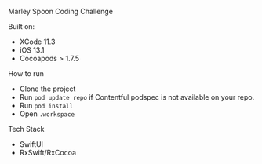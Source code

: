 Marley Spoon Coding Challenge

Built on:

- XCode 11.3
- iOS 13.1
- Cocoapods > 1.7.5

How to run

- Clone the project
- Run `pod update repo` if Contentful podspec is not available on your repo.
- Run `pod install`
- Open `.workspace` 

Tech Stack 

- SwiftUI
- RxSwift/RxCocoa
